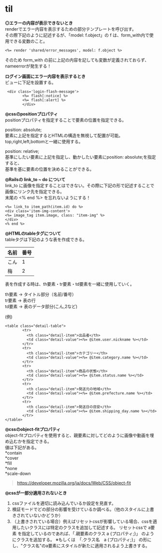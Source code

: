 # til

**◎エラーの内容が表示できないとき**  
renderでエラー内容を表示するための部分テンプレートを呼び出す。  
その際下記のように記述するが、「model: f.object」の f は、form_with内で使用できる変数のこと。

~~~
<%= render 'shared/error_messages', model: f.object %>
~~~

そのため form_with の前に上記の内容を記しても変数が定義されておらず、nameerrorが発生する！  

  
    
**ログイン画面にエラー内容を表示するとき**  
ビューに下記を設置する。  

~~~
 <div class='login-flash-message'>
        <%= flash[:notice] %>
        <%= flash[:alert] %>
        </div>
~~~


**◎cssのpositionプロパティ**  
positionプロパティを指定することで要素の位置を指定できる。  

  position: absolute;  
  要素に上記を指定するとHTMLの構造を無視して配置が可能。top,right,left,bottomと一緒に使用する。  

  position: relative;  
  基準にしたい要素に上記を指定し、動かしたい要素にposition: absolute;を指定すると、  
  基準を基に要素の位置を決めることができる。  


  **◎Railsの link_to ~ do について**  
  link_to に画像を指定することはできない。その際に下記の形で記述することで画像にリンク先を指定できる。  
  末尾の <% end %> を忘れないようにする！  
  
  ~~~
<%= link_to item_path(item.id) do %>
  <div class='item-img-content'>
  <%= image_tag item.image, class: "item-img" %>
  </div>
<% end %>
  ~~~

**◎HTMLのtableタグについて**  
tableタグは下記のような表を作成できる。  

  
|      名前        |     番号      | 
| ------          | ------        | 
|       こん       |       1       |
|       梅        |       2       |  

表を作成する時は、th要素・tr要素・td要素を一緒に使用していく。  


th要素 → タイトル部分（名前/番号）  
tr要素 → 表の行  
td要素 → 表のデータ部分(こん,2など) 

(例)  

~~~
<table class="detail-table">
        <tr>
          <th class="detail-item">出品者</th>
          <td class="detail-value"><%= @item.user.nickname %></td>
        </tr>
        <tr>
          <th class="detail-item">カテゴリー</th>
          <td class="detail-value"><%= @item.category.name %></td>
        </tr>
        <tr>
          <th class="detail-item">商品の状態</th>
          <td class="detail-value"><%= @item.status.name %></td>
        </tr>
        <tr>
          <th class="detail-item">発送元の地域</th>
          <td class="detail-value"><%= @item.prefecture.name %></td>
        </tr>
        <tr>
          <th class="detail-item">発送日の目安</th>
          <td class="detail-value"><%= @item.shipping_day.name %></td>
        </tr>
</table>

~~~

**◎cssのobject-fitプロパティ**  
object-fitプロパティを使用すると、親要素に対してどのように画像や動画を埋め込むかを指定できる。  
値は下記がある。  
*contain  
*cover  
*fill  
*none  
*scale-down  
>https://developer.mozilla.org/ja/docs/Web/CSS/object-fit

**◎cssが一部分適用されないとき**  
1. cssファイルを適切に読み込んでいるか設定を見直す。
2. 検証モードでどの部分の影響を受けているか調べる。（他のスタイルに上書きされていないかどうか）
3. （上書きされている場合）例えばリセットcssが影響している場合、cssを適用したいクラスには特定のクラスを追加して記述する。
   リセットcssで a要素 を指定しているのであれば、「.親要素のクラス a {プロパティ;}」 のようにクラスを追加する。
   ※もしくは　「.クラス名　a {プロパティ;}」 の形にし、"クラス名"のa要素にスタイルが新たに適用されるよう上書きする。
